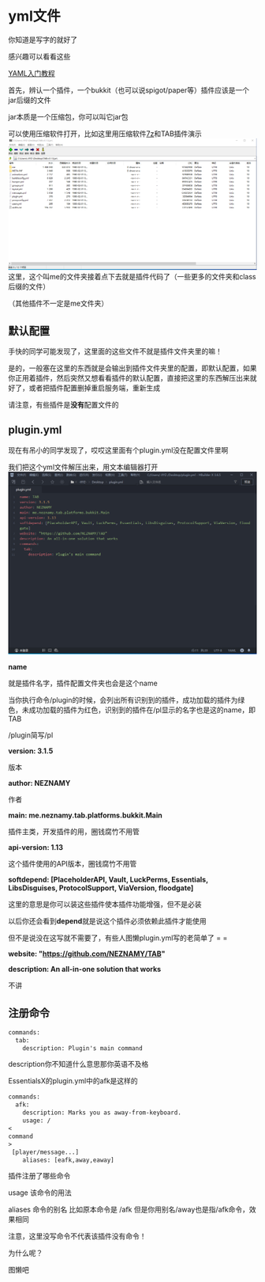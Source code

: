 # yml文件

你知道是写字的就好了

感兴趣可以看看这些

[YAML入门教程](https://www.runoob.com/w3cnote/yaml-intro.html)







首先，辨认一个插件，一个bukkit（也可以说spigot/paper等）插件应该是一个jar后缀的文件

jar本质是一个压缩包，你可以叫它jar包

可以使用压缩软件打开，比如这里用压缩软件[7z](https://sparanoid.com/lab/7z/)和TAB插件演示![](/assets/plugins-7zPNG.png)这里，这个叫me的文件夹接着点下去就是插件代码了（一些更多的文件夹和class后缀的文件）

（其他插件不一定是me文件夹）







## 默认配置

手快的同学可能发现了，这里面的这些文件不就是插件文件夹里的嘛！

是的，一般塞在这里的东西就是会输出到插件文件夹里的配置，即默认配置，如果你正用着插件，然后突然又想看看插件的默认配置，直接把这里的东西解压出来就好了，或者把插件配置删掉重启服务端，重新生成

请注意，有些插件是**没有**配置文件的







## plugin.yml

现在有吊小的同学发现了，哎哎这里面有个plugin.yml没在配置文件里啊

我们把这个yml文件解压出来，用文本编辑器打开![](/assets/plugins-HBuilderX.png)



**name**

就是插件名字，插件配置文件夹也会是这个name

当你执行命令/plugin的时候，会列出所有识别到的插件，成功加载的插件为绿色，未成功加载的插件为红色，识别到的插件在/pl显示的名字也是这的name，即 TAB

/plugin简写/pl



**version: 3.1.5**

版本



**author: NEZNAMY**

作者



**main: me.neznamy.tab.platforms.bukkit.Main**

插件主类，开发插件的用，圈钱腐竹不用管



**api-version: 1.13**

这个插件使用的API版本，圈钱腐竹不用管



**softdepend: \[PlaceholderAPI, Vault, LuckPerms, Essentials, LibsDisguises, ProtocolSupport, ViaVersion, floodgate\]**

这里的意思是你可以装这些插件使本插件功能增强，但不是必装

以后你还会看到**depend**就是说这个插件必须依赖此插件才能使用

但不是说没在这写就不需要了，有些人图懒plugin.yml写的老简单了 = =



**website: "https://github.com/NEZNAMY/TAB"**

**description: An all-in-one solution that works**

不讲



## 注册命令

```
commands:
  tab:
    description: Plugin's main command
```

description你不知道什么意思那你英语不及格

EssentialsX的plugin.yml中的afk是这样的

```
commands:
  afk:
    description: Marks you as away-from-keyboard.
    usage: /
<
command
>
 [player/message...]
    aliases: [eafk,away,eaway]
```

插件注册了哪些命令

usage 该命令的用法

aliases 命令的别名 比如原本命令是 /afk 但是你用别名/away也是指/afk命令，效果相同

注意，这里没写命令不代表该插件没有命令！

为什么呢？

图懒吧

































